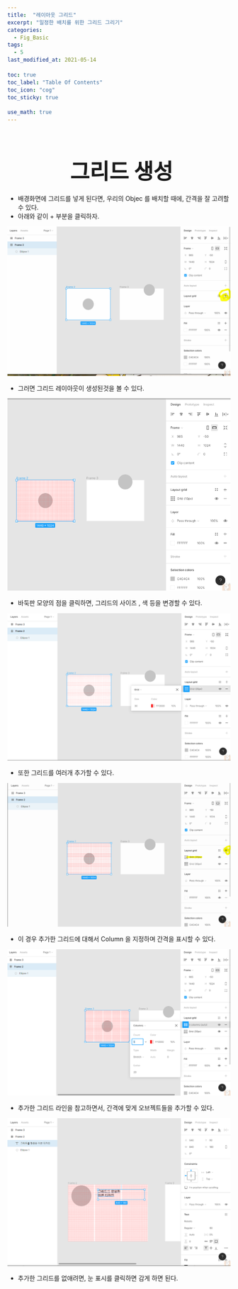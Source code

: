 ```yaml
---
title:  "레이아웃 그리드"
excerpt: "일정한 배치를 위한 그리드 그리기"
categories:
  - Fig_Basic
tags:
  - 5
last_modified_at: 2021-05-14

toc: true
toc_label: "Table Of Contents"
toc_icon: "cog"
toc_sticky: true

use_math: true
---
```


<br>

# <center><font size="15"> 그리드 생성</font></center>

- 배경화면에 그리드를 넣게 된다면, 우리의 Objec 를 배치할 때에, 간격을 잘 고려할 수 있다.
- 아래와 같이 + 부분을 클릭하자. 

![png](/assets/images/Fig_Basic/2_1.png)

- 그러면 그리드 레이아웃이 생성된것을 볼 수 있다.

![png](/assets/images/Fig_Basic/2_2.png)

- 바둑판 모양의 점을 클릭하면, 그리드의 사이즈 , 색 등을 변경할 수 있다.

![png](/assets/images/Fig_Basic/2_3.png)

- 또한 그리드를 여러개 추가할 수 있다.

![png](/assets/images/Fig_Basic/2_4.png)

- 이 경우 추가한 그리드에 대해서 Column 을 지정하며 간격을 표시할 수 있다.

![png](/assets/images/Fig_Basic/2_5.png)

- 추가한 그리드 라인을 참고하면서, 간격에 맞게 오브젝트들을 추가할 수 있다.

![png](/assets/images/Fig_Basic/2_6.png)

- 추가한 그리드를 없애려면, 눈 표시를 클릭하면 감게 하면 된다.

